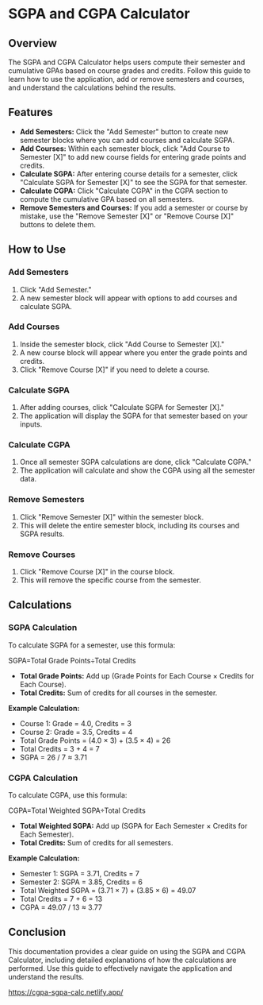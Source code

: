 # SGPA and CGPA Calculator

## Overview

The SGPA and CGPA Calculator helps users compute their semester and cumulative GPAs based on course grades and credits. Follow this guide to learn how to use the application, add or remove semesters and courses, and understand the calculations behind the results.

## Features

- **Add Semesters:** Click the "Add Semester" button to create new semester blocks where you can add courses and calculate SGPA.
- **Add Courses:** Within each semester block, click "Add Course to Semester [X]" to add new course fields for entering grade points and credits.
- **Calculate SGPA:** After entering course details for a semester, click "Calculate SGPA for Semester [X]" to see the SGPA for that semester.
- **Calculate CGPA:** Click "Calculate CGPA" in the CGPA section to compute the cumulative GPA based on all semesters.
- **Remove Semesters and Courses:** If you add a semester or course by mistake, use the "Remove Semester [X]" or "Remove Course [X]" buttons to delete them.

## How to Use

### Add Semesters

1. Click "Add Semester."
2. A new semester block will appear with options to add courses and calculate SGPA.

### Add Courses

1. Inside the semester block, click "Add Course to Semester [X]."
2. A new course block will appear where you enter the grade points and credits.
3. Click "Remove Course [X]" if you need to delete a course.

### Calculate SGPA

1. After adding courses, click "Calculate SGPA for Semester [X]."
2. The application will display the SGPA for that semester based on your inputs.

### Calculate CGPA

1. Once all semester SGPA calculations are done, click "Calculate CGPA."
2. The application will calculate and show the CGPA using all the semester data.

### Remove Semesters

1. Click "Remove Semester [X]" within the semester block.
2. This will delete the entire semester block, including its courses and SGPA results.

### Remove Courses

1. Click "Remove Course [X]" in the course block.
2. This will remove the specific course from the semester.

## Calculations

### SGPA Calculation

To calculate SGPA for a semester, use this formula:

SGPA=Total Grade Points÷Total Credits

- **Total Grade Points:** Add up (Grade Points for Each Course × Credits for Each Course).
- **Total Credits:** Sum of credits for all courses in the semester.

**Example Calculation:**

- Course 1: Grade = 4.0, Credits = 3
- Course 2: Grade = 3.5, Credits = 4
- Total Grade Points = (4.0 × 3) + (3.5 × 4) = 26
- Total Credits = 3 + 4 = 7
- SGPA = 26 / 7 ≈ 3.71

### CGPA Calculation

To calculate CGPA, use this formula:

CGPA=Total Weighted SGPA÷Total Credits

- **Total Weighted SGPA:** Add up (SGPA for Each Semester × Credits for Each Semester).
- **Total Credits:** Sum of credits for all semesters.

**Example Calculation:**

- Semester 1: SGPA = 3.71, Credits = 7
- Semester 2: SGPA = 3.85, Credits = 6
- Total Weighted SGPA = (3.71 × 7) + (3.85 × 6) = 49.07
- Total Credits = 7 + 6 = 13
- CGPA = 49.07 / 13 ≈ 3.77

## Conclusion

This documentation provides a clear guide on using the SGPA and CGPA Calculator, including detailed explanations of how the calculations are performed. Use this guide to effectively navigate the application and understand the results.


https://cgpa-sgpa-calc.netlify.app/
